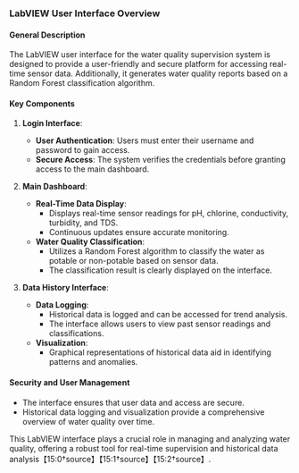 ### LabVIEW User Interface Overview

#### General Description
The LabVIEW user interface for the water quality supervision system is designed to provide a user-friendly and secure platform for accessing real-time sensor data. Additionally, it generates water quality reports based on a Random Forest classification algorithm. 

#### Key Components

1. **Login Interface**:
    - **User Authentication**: Users must enter their username and password to gain access.
    - **Secure Access**: The system verifies the credentials before granting access to the main dashboard.

2. **Main Dashboard**:
    - **Real-Time Data Display**: 
        - Displays real-time sensor readings for pH, chlorine, conductivity, turbidity, and TDS.
        - Continuous updates ensure accurate monitoring.
    - **Water Quality Classification**:
        - Utilizes a Random Forest algorithm to classify the water as potable or non-potable based on sensor data.
        - The classification result is clearly displayed on the interface.

3. **Data History Interface**:
    - **Data Logging**: 
        - Historical data is logged and can be accessed for trend analysis.
        - The interface allows users to view past sensor readings and classifications.
    - **Visualization**:
        - Graphical representations of historical data aid in identifying patterns and anomalies.

#### Security and User Management
- The interface ensures that user data and access are secure.
- Historical data logging and visualization provide a comprehensive overview of water quality over time.

This LabVIEW interface plays a crucial role in managing and analyzing water quality, offering a robust tool for real-time supervision and historical data analysis【15:0†source】【15:1†source】【15:2†source】.
